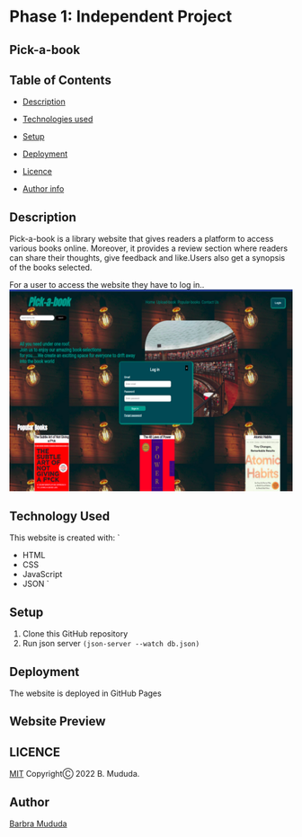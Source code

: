 # Phase 1: Independent Project

## Pick-a-book

## Table of Contents

- [Description](#description)
- [Technologies used](#technology-used)
- [Setup](#setup)

- [Deployment](deployment)
- [Licence](#licence)
 - [Author info](#author-info)

## Description
Pick-a-book is a library website that gives readers a platform to access various books online. Moreover, it provides a review section where readers can share their thoughts, give feedback and like.Users also get a synopsis of the books selected.

For a user to access the website they have to log in.. 
 <img src= "./assets/Images/preview.jpg">

## Technology Used
This website is created with:
  `
  * HTML
  * CSS
  * JavaScript
  * JSON
  `

## Setup
1. Clone this GitHub repository
2. Run json server
`
 (json-server --watch db.json)
`

## Deployment
The website is deployed in GitHub Pages

## Website Preview


## LICENCE
[MIT](Licence)
CopyrightⒸ 2022 B. Mududa.

## Author
[Barbra Mududa](barbra.mududa@student.moringaschool.com)



